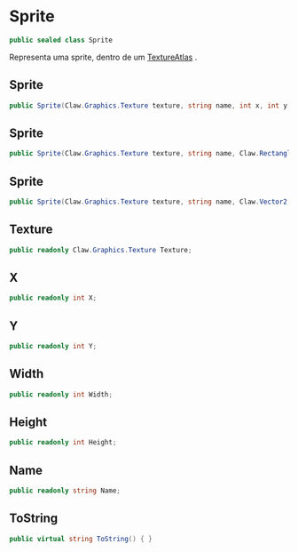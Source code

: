# Sprite
```csharp
public sealed class Sprite
```
Representa uma sprite, dentro de um [TextureAtlas](/api/Claw/Graphics/TextureAtlas.md#TextureAtlas) .<br />
## Sprite
```csharp
public Sprite(Claw.Graphics.Texture texture, string name, int x, int y, int width, int height) { }
```
## Sprite
```csharp
public Sprite(Claw.Graphics.Texture texture, string name, Claw.Rectangle area) { }
```
## Sprite
```csharp
public Sprite(Claw.Graphics.Texture texture, string name, Claw.Vector2 location, Claw.Vector2 size) { }
```
## Texture
```csharp
public readonly Claw.Graphics.Texture Texture;
```
## X
```csharp
public readonly int X;
```
## Y
```csharp
public readonly int Y;
```
## Width
```csharp
public readonly int Width;
```
## Height
```csharp
public readonly int Height;
```
## Name
```csharp
public readonly string Name;
```
## ToString
```csharp
public virtual string ToString() { }
```
